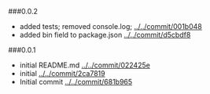 

###0.0.2

 * added tests; removed console.log; [../../commit/001b048](001b0486a5e6b1f3598113e749dba7233092bdfe)
 * added bin field to package.json [../../commit/d5cbdf8](d5cbdf877c30c85b051bbb2835f1da3beea84b4b)

###0.0.1

 * initial README.md [../../commit/022425e](022425e608e58c82bf258e81d4d4d96b3ccd0d06)
 * initial [../../commit/2ca7819](2ca7819e9ef97c5703fbf5fee529b4635ab8a03d)
 * Initial commit [../../commit/681b965](681b96525691cec9eb49bae0069d844d3331d109)


